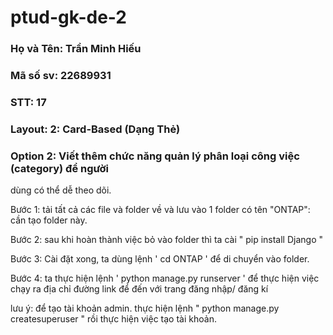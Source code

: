 # ptud-gk-de-2
### Họ và Tên: Trần Minh Hiếu
### Mã số sv: 22689931
### STT: 17
### Layout: 2: Card-Based (Dạng Thẻ)
### Option 2: Viết thêm chức năng quản lý phân loại công việc (category) để người 
dùng có thể dễ theo dõi.

Bước 1: tải tất cả các file và folder về và lưu vào 1 folder có tên "ONTAP": cần tạo folder này.

Bước 2: sau khi hoàn thành việc bỏ vào folder thì ta cài " pip install Django "

Bước 3: Cài đặt xong, ta dùng lệnh ' cd ONTAP ' để di chuyển vào folder.

Bước 4: ta thực hiện lệnh  ' python manage.py runserver ' để thực hiện việc chạy ra địa chỉ đường link để đến với trang đăng nhập/ đăng kí

lưu ý: để tạo tài khoản admin. thực hiện lệnh " python manage.py createsuperuser " rồi thực hiện việc tạo tài khoản.
